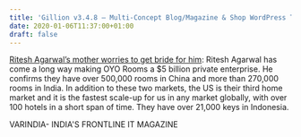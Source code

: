 ```yaml
---
title: 'Gillion v3.4.8 – Multi-Concept Blog/Magazine & Shop WordPress Theme'
date: 2020-01-06T11:37:00+01:00
draft: false
---
```


[Ritesh Agarwal’s mother worries to get bride for him](https://varindia.com/news/ritesh-agarwals-mother-worries-to-get-bride-for-him#.XhMOU4uvF3k.blogger): Ritesh Agarwal has come a long way making OYO Rooms a $5 billion private enterprise. He confirms they have over 500,000 rooms in China and more than 270,000 rooms in India. In addition to these two markets, the US is their third home market and it is the fastest scale-up for us in any market globally, with over 100 hotels in a short span of time. They have over 21,000 keys in Indonesia.  
  
VARINDIA- INDIA'S FRONTLINE IT MAGAZINE
